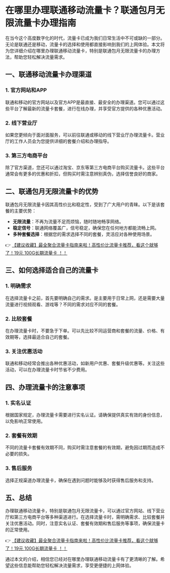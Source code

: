 # 在哪里办理联通移动流量卡？联通包月无限流量卡办理指南

在当今这个高度数字化的时代，流量卡已成为我们日常生活中不可或缺的一部分。无论是联通还是移动，流量卡的选择和使用都直接影响到我们的上网体验。本文将为您详细介绍在哪里办理联通移动流量卡，特别是联通包月无限流量卡的办理方法，帮助您轻松解决流量需求。

## 一、联通移动流量卡办理渠道

### 1. 官方网站和APP
联通和移动的官方网站以及官方APP是最直接、最安全的办理渠道。您可以通过这些平台了解最新的流量卡套餐，进行在线办理，并享受官方提供的各种优惠活动。

### 2. 线下营业厅
如果您更倾向于面对面服务，可以前往联通或移动的线下营业厅办理流量卡。营业厅的工作人员会为您提供详细的套餐介绍和办理指导。

### 3. 第三方电商平台
除了官方渠道，您还可以通过淘宝、京东等第三方电商平台购买流量卡。这些平台通常会有更多的优惠和折扣，但购买时需注意辨别真伪，选择信誉良好的商家。

## 二、联通包月无限流量卡的优势

联通包月无限流量卡因其高性价比和稳定性，受到了广大用户的青睐。以下是该套餐的主要优势：

- **无限流量**：不再为流量不足而烦恼，随时随地畅享网络。
- **稳定信号**：联通网络覆盖广，信号稳定，确保您在任何地方都能流畅上网。
- **多种套餐选择**：根据您的需求选择不同的套餐，灵活应对各种使用场景。

👉 [【建议收藏】最全聚合流量卡指南来啦！高性价比流量卡推荐，看这个就够了！19元 100G长期流量卡 ！！](https://bit.ly/Liuliangka)

## 三、如何选择适合自己的流量卡

### 1. 明确需求
在选择流量卡之前，首先要明确自己的需求。是主要用于日常上网，还是需要大量流量进行视频观看、游戏等？不同的需求对应不同的套餐。

### 2. 比较套餐
在办理流量卡时，不要急于下单。可以先比较不同运营商和套餐的流量、价格、有效期等，选择最适合自己的套餐。

### 3. 关注优惠活动
联通和移动经常会推出各种优惠活动，如新用户优惠、套餐升级优惠等。关注这些活动，可以在办理流量卡时节省不少费用。

## 四、办理流量卡的注意事项

### 1. 实名认证
根据国家规定，办理流量卡需要进行实名认证。请确保提供真实有效的身份信息，以免影响正常使用。

### 2. 套餐有效期
不同的流量卡套餐有效期不同，购买时需注意套餐的有效期，避免因过期而造成不必要的损失。

### 3. 售后服务
选择正规渠道办理流量卡，确保在遇到问题时能够及时获得售后服务和支持。

## 五、总结

办理联通移动流量卡，特别是联通包月无限流量卡，可以通过官方网站、线下营业厅和第三方电商平台等多种渠道进行。在选择流量卡时，需明确需求、比较套餐并关注优惠活动。同时，注意实名认证、套餐有效期和售后服务等事项，确保流量卡的正常使用。

👉 [【建议收藏】最全聚合流量卡指南来啦！高性价比流量卡推荐，看这个就够了！19元 100G长期流量卡 ！！](https://bit.ly/Liuliangka)

通过本文的介绍，相信您已经对在哪里办理联通移动流量卡有了更清晰的了解。希望这些信息能帮助您轻松解决流量需求，享受更便捷的上网体验。